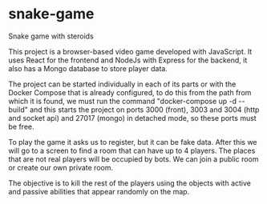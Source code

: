 # snake-game
Snake game with steroids

This project is a browser-based video game developed with JavaScript. It uses React for the frontend and NodeJs with Express for the backend, it also has a Mongo database to store player data.

The project can be started individually in each of its parts or with the Docker Compose that is already configured, to do this from the path from which it is found, we must run the command "docker-compose up -d --build" and this starts the project on ports 3000 (front), 3003 and 3004 (http and socket api) and 27017 (mongo) in detached mode, so these ports must be free.

To play the game it asks us to register, but it can be fake data. After this we will go to a screen to find a room that can have up to 4 players. The places that are not real players will be occupied by bots. We can join a public room or create our own private room. 

The objective is to kill the rest of the players using the objects with active and passive abilities that appear randomly on the map.

